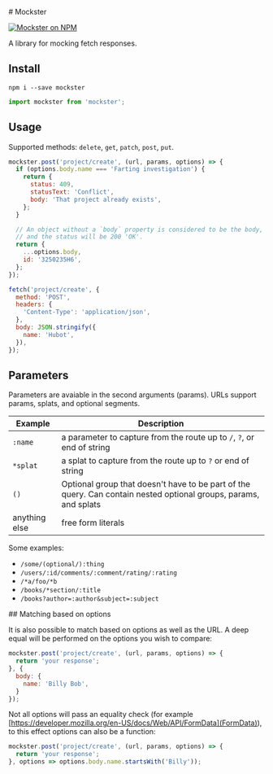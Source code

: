 # Mockster

[![Mockster on NPM](https://img.shields.io/npm/v/mockster.svg)](https://www.npmjs.com/package/mockster)

A library for mocking fetch responses.

## Install

```
npm i --save mockster
```

```js
import mockster from 'mockster';
```

## Usage

Supported methods: `delete`, `get`, `patch`, `post`, `put`.

```js
mockster.post('project/create', (url, params, options) => {
  if (options.body.name === 'Farting investigation') {
    return {
      status: 409,
      statusText: 'Conflict',
      body: 'That project already exists',
    };
  }

  // An object without a `body` property is considered to be the body,
  // and the status will be 200 'OK'.
  return {
    ...options.body,
    id: '3250235H6',
  };
});

fetch('project/create', {
  method: 'POST',
  headers: {
    'Content-Type': 'application/json',
  },
  body: JSON.stringify({
    name: 'Hubot',
  }),
});

```

## Parameters

Parameters are avaiable in the second arguments (params). URLs support params, splats, and optional segments.

| Example         | Description          |
| --------------- | -------- |
| `:name`         |  a parameter to capture from the route up to `/`, `?`, or end of string  |
| `*splat`        |  a splat to capture from the route up to `?` or end of string |
| `()`            |  Optional group that doesn't have to be part of the query. Can contain nested optional groups, params, and splats
| anything else   | free form literals |

Some examples:

* `/some/(optional/):thing`
* `/users/:id/comments/:comment/rating/:rating`
* `/*a/foo/*b`
* `/books/*section/:title`
* `/books?author=:author&subject=:subject`

## Matching based on options

It is also possible to match based on options as well as the URL. A deep equal will be performed on the options you wish to compare:

```js
mockster.post('project/create', (url, params, options) => {
  return 'your response';
}, {
  body: {
    name: 'Billy Bob',
  }
});
```

Not all options will pass an equality check (for example [https://developer.mozilla.org/en-US/docs/Web/API/FormData](FormData)), to this effect options can also be a function:

```js
mockster.post('project/create', (url, params, options) => {
  return 'your response';
}, options => options.body.name.startsWith('Billy'));
```
